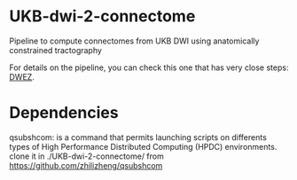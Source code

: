 # UKB-dwi-2-connectome
Pipeline to compute connectomes from UKB DWI using anatomically constrained tractography

For details on the pipeline, you can check this one that has very close steps: [DWEZ](https://github.com/Vince-LD/DWEZ).


# Dependencies
qsubshcom: is a command that permits launching scripts on differents types of High Performance Distributed Computing (HPDC) environments.
clone it in ./UKB-dwi-2-connectome/ from 
https://github.com/zhilizheng/qsubshcom
